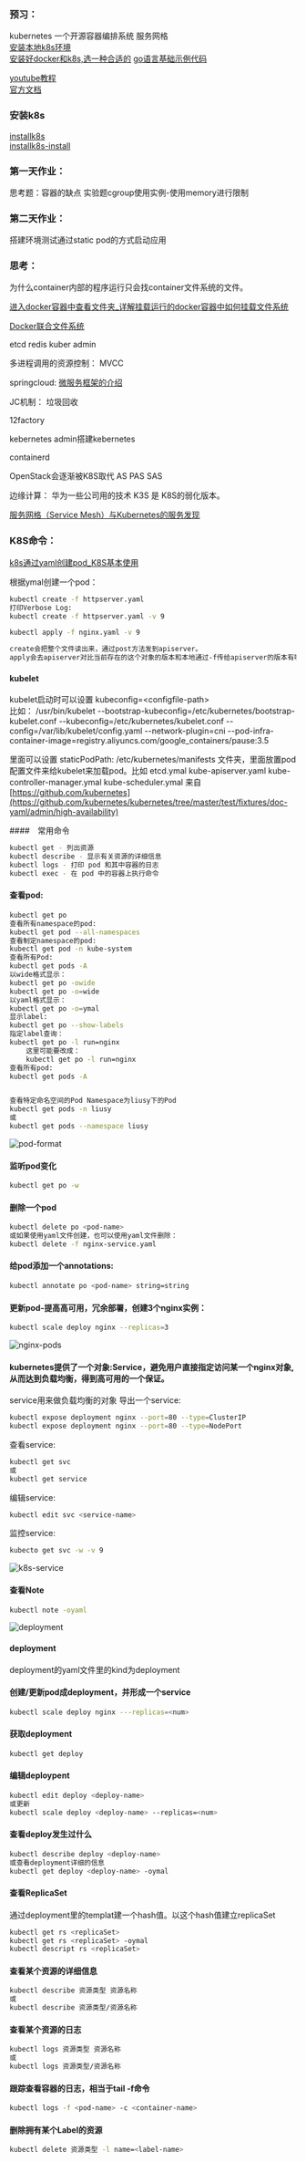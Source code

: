 

### 预习：
kubernetes 一个开源容器编排系统  服务网格  
[安装本地k8s环境](https://pouncing-waterfall-7c4.notion.site/k8s-ccd8ac1710d24af98e0c33489fae722c)  
[安装好docker和k8s,选一种合适的](https://github.com/cncamp/101)
[go语言基础示例代码](https://github.com/cncamp/golang)


[youtube教程](https://www.youtube.com/playlist?list=PL_Ykv8s0HisvJ8B5gf9Yu27j0QWzQ0Gff)  
[官方文档](https://kubernetes.io/docs/tasks/)

### 安装k8s
[installk8s](./installk8s.md)  
[installk8s-install](./installk8s.md#install)  

### 第一天作业：
思考题：容器的缺点
实验题cgroup使用实例-使用memory进行限制

### 第二天作业：
搭建环境测试通过static pod的方式启动应用

### 思考：
为什么container内部的程序运行只会找container文件系统的文件。

[进入docker容器中查看文件夹_详解挂载运行的docker容器中如何挂载文件系统](https://blog.csdn.net/weixin_39990138/article/details/112032348)

[Docker联合文件系统](https://www.cnblogs.com/nyh-blog/articles/11988406.html)

etcd redis
kuber admin

多进程调用的资源控制：
MVCC

springcloud: [微服务框架的介绍](https://blog.csdn.net/polo2044/article/details/95319059)

JC机制： 垃圾回收

12factory

kebernetes admin搭建kebernetes

containerd

OpenStack会逐渐被K8S取代
    AS PAS SAS

边缘计算： 华为一些公司用的技术
K3S 是 K8S的弱化版本。

[服务网格（Service Mesh）与Kubernetes的服务发现](https://blog.csdn.net/weixin_45412507/article/details/96241079)



### K8S命令：
[k8s通过yaml创建pod_K8S基本使用](https://blog.csdn.net/weixin_42518709/article/details/112434245)

根据ymal创建一个pod： 
```bash
kubectl create -f httpserver.yaml
打印Verbose Log:
kubectl create -f httpserver.yaml -v 9

kubectl apply -f nginx.yaml -v 9

create会把整个文件读出来，通过post方法发到apiserver。
apply会去apiserver对比当前存在的这个对象的版本和本地通过-f传给apiserver的版本有哪些差异，kubectl会对差异做一个diff,找出差异然后crate一个merge-patch,然后发不同的部分给apiserver。
```

#### kubelet
kubelet启动时可以设置 kubeconfig=\<configfile-path\>  
比如：
/usr/bin/kubelet --bootstrap-kubeconfig=/etc/kubernetes/bootstrap-kubelet.conf --kubeconfig=/etc/kubernetes/kubelet.conf --config=/var/lib/kubelet/config.yaml --network-plugin=cni --pod-infra-container-image=registry.aliyuncs.com/google_containers/pause:3.5

里面可以设置 staticPodPath: /etc/kubernetes/manifests 文件夹，里面放置pod配置文件来给kubelet来加载pod。比如
etcd.ymal kube-apiserver.yaml kube-controller-manager.ymal kube-scheduler.ymal 来自[https://github.com/kubernetes](https://github.com/kubernetes/kubernetes/tree/master/test/fixtures/doc-yaml/admin/high-availability)


####　常用命令
```bash
kubectl get - 列出资源
kubectl describe - 显示有关资源的详细信息
kubectl logs - 打印 pod 和其中容器的日志
kubectl exec - 在 pod 中的容器上执行命令
```


#### 查看pod:
```bash
kubectl get po
查看所有namespace的pod:
kubectl get pod --all-namespaces
查看制定namespace的pod:
kubectl get pod -n kube-system
查看所有Pod:
kubectl get pods -A
以wide格式显示：
kubectl get po -owide
kubectl get po -o=wide
以yaml格式显示：
kubectl get po -o=ymal
显示label:
kubectl get po --show-labels
指定label查询：
kubectl get po -l run=nginx
    这里可能要改成：
    kubectl get po -l run=nginx
查看所有pod:
kubectl get pods -A


查看特定命名空间的Pod Namespace为liusy下的Pod
kubectl get pods -n liusy
或
kubectl get pods --namespace liusy
```
![pod-format](images/pods-format.png)

#### 监听pod变化
```bash
kubectl get po -w
```

#### 删除一个pod
```bash
kubectl delete po <pod-name>
或如果使用yaml文件创建，也可以使用yaml文件删除：
kubectl delete -f nginx-service.yaml
```

#### 给pod添加一个annotations:
```bash
kubectl annotate po <pod-name> string=string
```

#### 更新pod-提高高可用，冗余部署，创建3个nginx实例：
```bash
kubectl scale deploy nginx --replicas=3
```
![nginx-pods](images/nginx-pods.png)

#### kubernetes提供了一个对象:Service，避免用户直接指定访问某一个nginx对象,从而达到负载均衡，得到高可用的一个保证。
service用来做负载均衡的对象
导出一个service:
```bash
kubectl expose deployment nginx --port=80 --type=ClusterIP
kubectl expose deployment nginx --port=80 --type=NodePort
```

查看service:
```bash
kubectl get svc
或
kubectl get service
```

编辑service:
```bash
kubectl edit svc <service-name>
```

监控service:
```bash
kubecto get svc -w -v 9
```

![k8s-service](images/k8s-service.png)


#### 查看Note
```bash
kubectl note -oyaml
```
![deployment](images/deployment-replicaSet.png)

#### deployment
deployment的yaml文件里的kind为deployment

#### 创建/更新pod成deployment，并形成一个service
```bash
kubectl scale deploy nginx ---replicas=<num>
```

#### 获取deployment
```bash
kubectl get deploy
```

#### 编辑deploypent
```bash
kubectl edit deploy <deploy-name>
或更新
kubectl scale deploy <deploy-name> --replicas=<num>
```

#### 查看deploy发生过什么
```bash
kubectl describe deploy <deploy-name>
或查看deployment详细的信息
kubectl get deploy <deploy-name> -oymal
```

#### 查看ReplicaSet
通过deployment里的templat建一个hash值。以这个hash值建立replicaSet
```bash
kubectl get rs <replicaSet>
kubectl get rs <replicaSet> -oymal
kubectl descript rs <replicaSet>
```

#### 查看某个资源的详细信息
```bash
kubectl describe 资源类型 资源名称
或
kubectl describe 资源类型/资源名称
```

#### 查看某个资源的日志
```bash
kubectl logs 资源类型 资源名称
或
kubectl logs 资源类型/资源名称
```

#### 跟踪查看容器的日志，相当于tail -f命令
```bash
kubectl logs -f <pod-name> -c <container-name>
```

#### 删除拥有某个Label的资源
```bash
kubectl delete 资源类型 -l name=<label-name>
```
